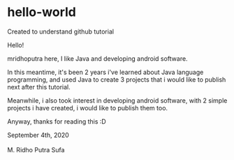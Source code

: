 # hello-world
Created to understand github tutorial

Hello!

mridhoputra here, I like Java and developing android software.

In this meantime, it's been 2 years i've learned about Java language programming, and used Java to create 3 projects that i would like to publish next after this tutorial.

Meanwhile, i also took interest in developing android software, with 2 simple projects i have created, i would like to publish them too.

Anyway, thanks for reading this :D


September 4th, 2020
<br>
<br>
M. Ridho Putra Sufa
